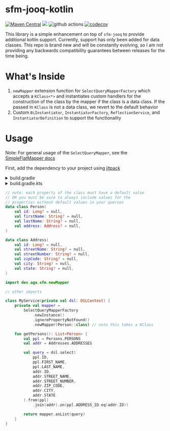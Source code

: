 # sfm-jooq-kotlin

[![Maven Central](https://maven-badges.herokuapp.com/maven-central/dev.aga/sfm-jooq-kotlin/badge.svg)](https://maven-badges.herokuapp.com/maven-central/dev.aga/sfm-jooq-kotlin) [![](https://jitpack.io/v/dev.aga/sfm-jooq-kotlin.svg)](https://jitpack.io/#dev.aga/sfm-jooq-kotlin) ![github actions](https://github.com/austinarbor/sfm-jooq-kotlin/actions/workflows/workflow.yml/badge.svg) [![codecov](https://codecov.io/gh/austinarbor/sfm-jooq-kotlin/branch/main/graph/badge.svg?token=A4U35X0ZSJ)](https://codecov.io/gh/austinarbor/sfm-jooq-kotlin)

This library is a simple enhancement on top of `sfm-jooq` to provide additional kotlin support. Currently, support has
only been added for data classes. This repo is brand new and will be constantly evolving, so I am not providing any
backwards compatibility guarantees between releases for the time being.

# What's Inside

1. `newMapper` extension function for `SelectQueryMapperFactory` which accepts a `KClass<*>` and instantiates custom
   handlers for the construction of the class by the mapper if the class is a data class. If the passed in `KClass` is
   not a data class, we revert to the default behavior
2. Custom `BiInstantiator`, `InstantiatorFactory`, `ReflectionService`, and `InstantiatorDefinition` to support the
   functionality

# Usage

Note: For general usage of the `SelectQueryMapper`, see
the [SimpleFlatMapper docs](https://simpleflatmapper.org/0106-getting-started-jooq.html)

First, add the dependency to your project using [jitpack](https://jitpack.io/#dev.aga/sfm-jooq-kotlin)

<details>
   <summary>build.gradle</summary>

```groovy
repositories {
    maven { url 'https://jitpack.io' }
}
 ```

</details>

<details>
   <summary>build.gradle.kts</summary>

```kotlin
repositories {
    maven { url = uri("https://jitpack.io") }
}
```

</details>

```kotlin
// note: each property of the class must have a default value
// OR you must be sure to always include values for the 
// properties without default values in your queries
data class Person(
    val id: Long? = null,
    val firstName: String? = null,
    val lastName: String? = null,
    val address: Address? = null,
)

data class Address(
    val id: Long? = null,
    val streetName: String? = null,
    val streetNumber: String? = null,
    val zipCode: String? = null,
    val city: String? = null,
    val state: String? = null,
)
```

```kotlin
import dev.aga.sfm.newMapper

// other imports

class MyService(private val dsl: DSLContext) {
    private val mapper =
        SelectQueryMapperFactory
            .newInstance()
            .ignorePropertyNotFound()
            .newMapper(Person::class) // note this takes a KClass

    fun getPersons(): List<Person> {
        val ppl = Persons.PERSONS
        val addr = Addresses.ADDRESSES

        val query = dsl.select(
            ppl.ID,
            ppl.FIRST_NAME,
            ppl.LAST_NAME,
            addr.ID,
            addr.STREET_NAME,
            addr.STREET_NUMBER,
            addr.ZIP_CODE,
            addr.CITY,
            addr.STATE
        ).from(ppl)
            .join(addr).on(ppl.ADDRESS_ID.eq(addr.ID))

        return mapper.asList(query)
    }
}
```

